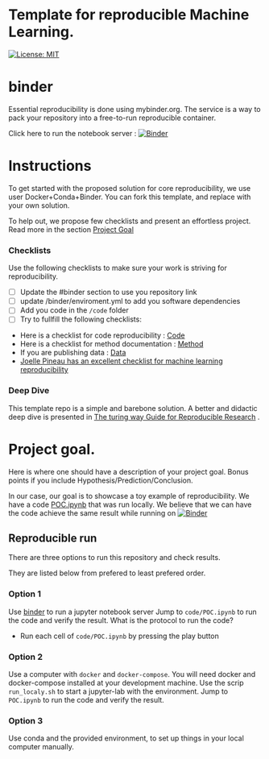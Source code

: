 # Template for reproducible Machine Learning.
[![License: MIT](https://img.shields.io/badge/License-MIT-yellow.svg)](https://opensource.org/licenses/MIT)

# binder

Essential reproducibility is done using mybinder.org. The service is a way to pack your repository into a free-to-run reproducible container.

Click here to run the notebook server : [![Binder](https://mybinder.org/badge_logo.svg)](https://mybinder.org/v2/gh/igorbb/template_reproducible_ml/master)

# Instructions
To get started with the proposed solution for core reproducibility, we use user Docker+Conda+Binder.
You can fork this template, and replace with your own solution.


To help out, we propose few checklists and present an effortless project. Read more in the section [Project Goal](#project-goal)

### Checklists
Use the following checklists to make sure your work is striving for reproducibility.
- [ ] Update the #binder section to use you repository link
- [ ] update /binder/enviroment.yml to add you software dependencies
- [ ] Add you code in the `/code` folder
- [ ] Try to fullfill the following checklists:
- Here is a checklist for code reproducibility : [Code](../master/checklist/code.md)
- Here is a checklist for method documentation : [Method](../master/checklist/method.md)
- If you are publishing data : [Data](../master/checklist/data.md)
- [Joelle Pineau has an excellent checklist for machine learning reproducibility](https://www.cs.mcgill.ca/~jpineau/ReproducibilityChecklist.pdf)


### Deep Dive   

This template repo is a simple and barebone solution. 
A better and didactic deep dive is presented in [The turing way Guide for Reproducible Research](https://the-turing-way.netlify.app/reproducible-research/reproducible-research.html)
.

# Project goal.

Here is where one should have a description of your project goal.
Bonus points if you include Hypothesis/Prediction/Conclusion.

In our case, our goal is to showcase a toy example of reproducibility.
We have a code [POC.ipynb](../master/code/POC.ipynb) that was run locally. 
We believe that we can have the code achieve the same result while running on [![Binder](https://mybinder.org/badge_logo.svg)](https://mybinder.org/v2/gh/igorbb/template_reproducible_ml/master)


## Reproducible run

There are three options to run this repository and check results.

They are listed below from prefered to least prefered order.
### Option 1

Use [binder]((#binder)) to run a jupyter notebook server
Jump to `code/POC.ipynb` to run the code and verify the result.
What is the protocol to run the code?

 - Run each cell of `code/POC.ipynb` by pressing the play button


### Option 2

Use a computer with `docker` and `docker-compose`.
You will need docker and docker-compose installed at your development machine.
Use the scrip `run_localy.sh` to start a jupyter-lab with the environment.
Jump to `POC.ipynb` to run the code and verify the result.


### Option 3
Use conda and the provided environment, to set up things in your local computer manually.
